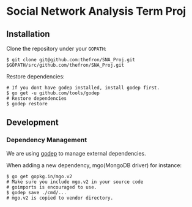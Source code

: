 Social Network Analysis Term Proj
=================================

## Installation

Clone the repository under your `GOPATH`:

```
$ git clone git@github.com:thefron/SNA_Proj.git $GOPATH/src/github.com/thefron/SNA_Proj.git
```

Restore dependencies:

```
# If you dont have godep installed, install godep first.
$ go get -u github.com/tools/godep
# Restore dependencies
$ godep restore
```

## Development

### Dependency Management

We are using [godep](https://github.com/tools/godep) to manage external
dependencies.

When adding a new dependency, mgo(MongoDB driver) for instance:

```
$ go get gopkg.in/mgo.v2
# Make sure you include mgo.v2 in your source code
# goimports is encouraged to use.
$ godep save ./cmd/...
# mgo.v2 is copied to vendor directory.
```
